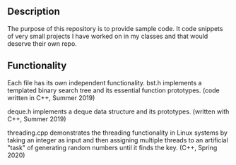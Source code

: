 ## Description ##
The purpose of this repository is to provide sample code.
It code snippets of very small projects I have worked on in my classes and that would deserve their own repo.

## Functionality ##
Each file has its own independent functionality.
bst.h implements a templated binary search tree and its essential function prototypes. (code written in C++, Summer 2019)

deque.h implements a deque data structure and its prototypes. (written with C++, Summer 2019)

threading.cpp demonstrates the threading functionality in Linux systems by taking an integer as input and then assigning multiple threads to an artificial "task" of generating random numbers until it finds the key. (C++, Spring 2020)
